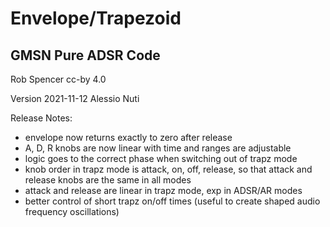 # Envelope/Trapezoid

## GMSN Pure ADSR Code
Rob Spencer cc-by 4.0

Version 2021-11-12 Alessio Nuti

Release Notes:
- envelope now returns exactly to zero after release
- A, D, R knobs are now linear with time and ranges are adjustable
- logic goes to the correct phase when switching out of trapz mode
- knob order in trapz mode is attack, on, off, release, so that attack and release knobs are the same in all modes
- attack and release are linear in trapz mode, exp in ADSR/AR modes
- better control of short trapz on/off times (useful to create shaped audio frequency oscillations)
